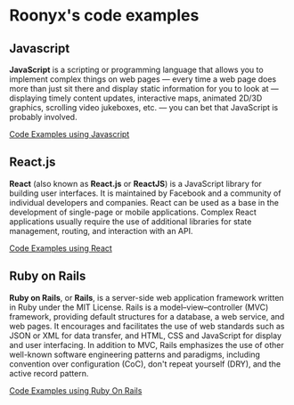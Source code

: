 # Roonyx's code examples

## Javascript

**JavaScript** is a scripting or programming language that allows you to implement complex things on
web pages — every time a web page does more than just sit there and display static information
for you to look at — displaying timely content updates, interactive maps, animated 2D/3D graphics,
scrolling video jukeboxes, etc. — you can bet that JavaScript is probably involved.

[Code Examples using Javascript](/javascript)

## React.js

**React** (also known as **React.js** or **ReactJS**) is a JavaScript library for building user 
interfaces. It is maintained by Facebook and a community of individual developers and companies.
React can be used as a base in the development of single-page or mobile applications. Complex React 
applications usually require the use of additional libraries for state management, routing, 
and interaction with an API.

[Code Examples using React](/react)


## Ruby on Rails

**Ruby on Rails**, or **Rails**, is a server-side web application framework written in Ruby under
the MIT License. Rails is a model–view–controller (MVC) framework, providing default structures
for a database, a web service, and web pages. It encourages and facilitates the use of web standards
such as JSON or XML for data transfer, and HTML, CSS and JavaScript for display and user interfacing.
In addition to MVC, Rails emphasizes the use of other well-known software engineering patterns
and paradigms, including convention over configuration (CoC), don't repeat yourself (DRY), and
the active record pattern.

[Code Examples using Ruby On Rails](/rails)
